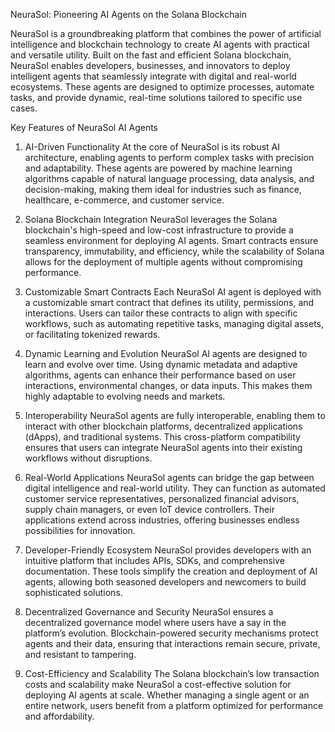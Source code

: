 NeuraSol: Pioneering AI Agents on the Solana Blockchain

NeuraSol is a groundbreaking platform that combines the power of artificial intelligence and blockchain technology to create AI agents with practical and versatile utility. Built on the fast and efficient Solana blockchain, NeuraSol enables developers, businesses, and innovators to deploy intelligent agents that seamlessly integrate with digital and real-world ecosystems. These agents are designed to optimize processes, automate tasks, and provide dynamic, real-time solutions tailored to specific use cases.

Key Features of NeuraSol AI Agents
1. AI-Driven Functionality
At the core of NeuraSol is its robust AI architecture, enabling agents to perform complex tasks with precision and adaptability. These agents are powered by machine learning algorithms capable of natural language processing, data analysis, and decision-making, making them ideal for industries such as finance, healthcare, e-commerce, and customer service.

2. Solana Blockchain Integration
NeuraSol leverages the Solana blockchain's high-speed and low-cost infrastructure to provide a seamless environment for deploying AI agents. Smart contracts ensure transparency, immutability, and efficiency, while the scalability of Solana allows for the deployment of multiple agents without compromising performance.

3. Customizable Smart Contracts
Each NeuraSol AI agent is deployed with a customizable smart contract that defines its utility, permissions, and interactions. Users can tailor these contracts to align with specific workflows, such as automating repetitive tasks, managing digital assets, or facilitating tokenized rewards.

4. Dynamic Learning and Evolution
NeuraSol AI agents are designed to learn and evolve over time. Using dynamic metadata and adaptive algorithms, agents can enhance their performance based on user interactions, environmental changes, or data inputs. This makes them highly adaptable to evolving needs and markets.

5. Interoperability
NeuraSol agents are fully interoperable, enabling them to interact with other blockchain platforms, decentralized applications (dApps), and traditional systems. This cross-platform compatibility ensures that users can integrate NeuraSol agents into their existing workflows without disruptions.

6. Real-World Applications
NeuraSol agents can bridge the gap between digital intelligence and real-world utility. They can function as automated customer service representatives, personalized financial advisors, supply chain managers, or even IoT device controllers. Their applications extend across industries, offering businesses endless possibilities for innovation.

7. Developer-Friendly Ecosystem
NeuraSol provides developers with an intuitive platform that includes APIs, SDKs, and comprehensive documentation. These tools simplify the creation and deployment of AI agents, allowing both seasoned developers and newcomers to build sophisticated solutions.

8. Decentralized Governance and Security
NeuraSol ensures a decentralized governance model where users have a say in the platform’s evolution. Blockchain-powered security mechanisms protect agents and their data, ensuring that interactions remain secure, private, and resistant to tampering.

9. Cost-Efficiency and Scalability
The Solana blockchain’s low transaction costs and scalability make NeuraSol a cost-effective solution for deploying AI agents at scale. Whether managing a single agent or an entire network, users benefit from a platform optimized for performance and affordability.
